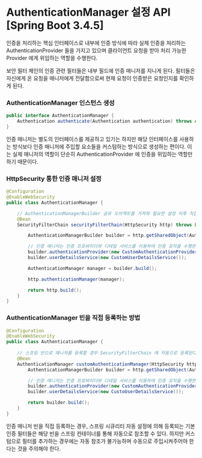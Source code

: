 # AuthenticationManager 설정 API [Spring Boot 3.4.5]

인증을 처리하는 핵심 인터페이스로 내부에 인증 방식에 따라 실제 인증을 처리하는 AuthenticationProvider 들을 가지고 있으며
클라이언트 요청을 받아 처리 가능한 Provider 에게 위임하는 역할을 수행한다.

보안 필터 체인의 인증 관련 필터들은 내부 필드에 인증 매니저를 지니게 된다. 필터들은 자신에게 온 요청을 매니저에게 전달함으로써 현재 요청이 인증받은 요청인지를 확인하게 된다.

### AuthenticationManager 인스턴스 생성  
```java
public interface AuthenticationManager {
    Authentication authenticate(Authentication authentication) throws AuthenticationException;
}

```
인증 매니저는 별도의 인터페이스를 제공하고 있기는 하지만 해당 인터페이스를 사용하는 방식보다 인증 매니저에 주입할 요소들을 커스텀하는 방식으로 생성하는 편이다.
이는 실제 매니저의 역할이 단순히 AuthenticationProvider 에 인증을 위임하는 역할만 하기 때문이다. 

### HttpSecurity 통한 인증 매니저 설정 
```java
@Configuration
@EnableWebSecurity
public class AuthenticationManager {

    // AuthenticationManagerBuilder 공유 오브젝트를 가져와 필요한 설정 이후 직접 등록하는 방식
    @Bean
    SecurityFilterChain securityFilterChain(HttpSecurity http) throws Exception {

        AuthenticationManagerBuilder builder = http.getSharedObject(AuthenticationManagerBuilder.class);

        // 인증 매니저는 인증 프로바이더와 디테일 서비스를 이용하여 인증 로직을 수행한다.
        builder.authenticationProvider(new CustomAuthenticationProvider());
        builder.userDetailsService(new CustomUserDetailsService());

        AuthenticationManager manager = builder.build();

        http.authenticationManager(manager);

        return http.build();
    }
}

```

### AuthenticationManager 빈을 직접 등록하는 방법
```java
@Configuration
@EnableWebSecurity
public class AuthenticationManager {
    
    // 스프링 빈으로 매니저를 등록할 경우 SecurityFilterChain 에 자동으로 등록된다.
    @Bean
    AuthenticationManager customAuthenticationManager(HttpSecurity http) throws Exception {
        AuthenticationManagerBuilder builder = http.getSharedObject(AuthenticationManagerBuilder.class);

        // 인증 매니저는 인증 프로바이더와 디테일 서비스를 이용하여 인증 로직을 수행한다.
        builder.authenticationProvider(new CustomAuthenticationProvider());
        builder.userDetailsService(new CustoUserDetailsService());

        return builder.build();
    }
}
```
인증 매니저 빈을 직접 등록하는 경우, 스프링 시큐리티 자동 설정에 의해 등록되는 기본 인증 필터들은 해당 빈을 스프링 컨테이너를 통해 자동으로 참조할 수 있다.
하지만 커스텀으로 필터를 추가하는 경우에는 자동 참조가 불가능하며 수동으로 주입시켜주어야 한다는 것을 주의해야 한다.